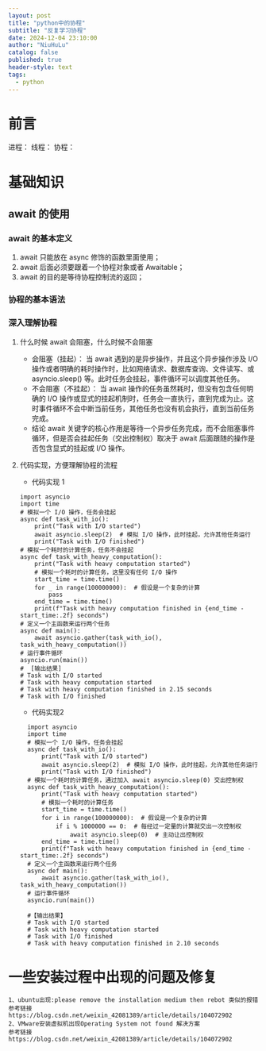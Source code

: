 ```yaml
---
layout: post
title: "python中的协程"
subtitle: "反复学习协程"
date: 2024-12-04 23:10:00
author: "NiuHuLu"
catalog: false
published: true
header-style: text
tags:
  - python
---
```


# 前言
进程：
线程：
协程：
# 基础知识
## await 的使用
### await 的基本定义
1. await 只能放在 async 修饰的函数里面使用；
2. await 后面必须要跟着一个协程对象或者 Awaitable；
3. await 的目的是等待协程控制流的返回；
### 协程的基本语法
### 深入理解协程
1. 什么时候 await 会阻塞，什么时候不会阻塞
   - 会阻塞（挂起）：
     当 await 遇到的是异步操作，并且这个异步操作涉及 I/O 操作或者明确的耗时操作时，比如网络请求、数据库查询、文件读写、或 asyncio.sleep() 等。此时任务会挂起，事件循环可以调度其他任务。
   - 不会阻塞（不挂起）：
     当 await 操作的任务虽然耗时，但没有包含任何明确的 I/O 操作或显式的挂起机制时，任务会一直执行，直到完成为止。这时事件循环不会中断当前任务，其他任务也没有机会执行，直到当前任务完成。
   - 结论
     await 关键字的核心作用是等待一个异步任务完成，而不会阻塞事件循环，但是否会挂起任务（交出控制权）取决于 await 后面跟随的操作是否包含显式的挂起或 I/O 操作。
2. 代码实现，方便理解协程的流程
   - 代码实现 1
    ```
    import asyncio
    import time
    # 模拟一个 I/O 操作，任务会挂起
    async def task_with_io():
        print("Task with I/O started")
        await asyncio.sleep(2)  # 模拟 I/O 操作，此时挂起，允许其他任务运行
        print("Task with I/O finished")
    # 模拟一个耗时的计算任务，任务不会挂起
    async def task_with_heavy_computation():
        print("Task with heavy computation started")
        # 模拟一个耗时的计算任务，这里没有任何 I/O 操作
        start_time = time.time()
        for _ in range(100000000):  # 假设是一个复杂的计算
            pass
        end_time = time.time()
        print(f"Task with heavy computation finished in {end_time - start_time:.2f} seconds")
    # 定义一个主函数来运行两个任务
    async def main():
        await asyncio.gather(task_with_io(), task_with_heavy_computation())
    # 运行事件循环
    asyncio.run(main())
    #  [输出结果]
    # Task with I/O started
    # Task with heavy computation started
    # Task with heavy computation finished in 2.15 seconds
    # Task with I/O finished
    ```

   - 代码实现2
   ```
     import asyncio
     import time
     # 模拟一个 I/O 操作，任务会挂起
     async def task_with_io():
         print("Task with I/O started")
         await asyncio.sleep(2)  # 模拟 I/O 操作，此时挂起，允许其他任务运行
         print("Task with I/O finished")
     # 模拟一个耗时的计算任务，通过加入 await asyncio.sleep(0) 交出控制权
     async def task_with_heavy_computation():
         print("Task with heavy computation started")
         # 模拟一个耗时的计算任务
         start_time = time.time()
         for i in range(100000000):  # 假设是一个复杂的计算
             if i % 1000000 == 0:  # 每经过一定量的计算就交出一次控制权
                 await asyncio.sleep(0)  # 主动让出控制权
         end_time = time.time()
         print(f"Task with heavy computation finished in {end_time - start_time:.2f} seconds")
     # 定义一个主函数来运行两个任务
     async def main():
         await asyncio.gather(task_with_io(), task_with_heavy_computation())
     # 运行事件循环
     asyncio.run(main())

     #【输出结果】
     # Task with I/O started
     # Task with heavy computation started
     # Task with I/O finished
     # Task with heavy computation finished in 2.10 seconds

   ```

# 一些安装过程中出现的问题及修复
    1、ubuntu出现:please remove the installation medium then rebot 类似的报错
    参考链接 https://blog.csdn.net/weixin_42081389/article/details/104072902
    2、VMware安装虚拟机出现Operating System not found 解决方案
    参考链接 https://blog.csdn.net/weixin_42081389/article/details/104072902
```
